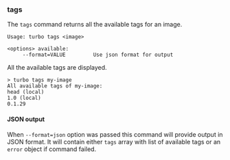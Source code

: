 ### tags

The `tags` command returns all the available tags for an image. 

```
Usage: turbo tags <image>

<options> available:
     --format=VALUE         Use json format for output
```

All the available tags are displayed.

```
> turbo tags my-image
All available tags of my-image:
head (local)
1.0 (local)
0.1.29
```

#### JSON output

When `--format=json` option was passed this command will provide output in JSON format. It will contain either `tags` array with list of available tags or an `error` object if command failed.